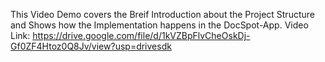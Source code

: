 This Video Demo covers the Breif Introduction about the Project Structure and Shows how the Implementation happens in the DocSpot-App.
Video Link: https://drive.google.com/file/d/1kVZBpFlvCheOskDj-Gf0ZF4Htoz0Q8Jv/view?usp=drivesdk
